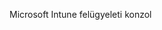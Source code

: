 <Token xmlns:xlink="http://www.w3.org/1999/xlink">Microsoft Intune felügyeleti konzol</Token>

<!--HONumber=May16_HO1-->


